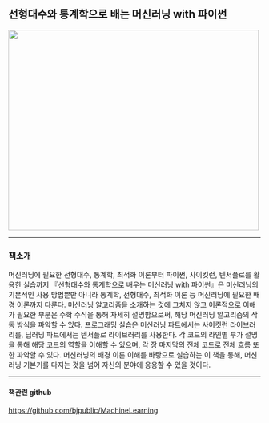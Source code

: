 ## 선형대수와 통계학으로 배는 머신러닝 with 파이썬 
<img src="https://user-images.githubusercontent.com/21074282/105607749-043d8780-5de4-11eb-8811-73d80cf8f3e5.jpg" width="500" height="400"/>  

-------------------------------

### 책소개 
머신러닝에 필요한 선형대수, 통계학, 최적화 이론부터
파이썬, 사이킷런, 텐서플로를 활용한 실습까지
『선형대수와 통계학으로 배우는 머신러닝 with 파이썬』은 머신러닝의 기본적인 사용 방법뿐만 아니라 통계학, 선형대수, 최적화 이론 등 머신러닝에 필요한 배경 이론까지 다룬다. 머신러닝 알고리즘을 소개하는 것에 그치지 않고 이론적으로 이해가 필요한 부분은 수학 수식을 통해 자세히 설명함으로써, 해당 머신러닝 알고리즘의 작동 방식을 파악할 수 있다. 프로그래밍 실습은 머신러닝 파트에서는 사이킷런 라이브러리를, 딥러닝 파트에서는 텐서플로 라이브러리를 사용한다. 각 코드의 라인별 부가 설명을 통해 해당 코드의 역할을 이해할 수 있으며, 각 장 마지막의 전체 코드로 전체 흐름 또한 파악할 수 있다. 머신러닝의 배경 이론 이해를 바탕으로 실습하는 이 책을 통해, 머신러닝 기본기를 다지는 것을 넘어 자신의 분야에 응용할 수 있을 것이다.

----------------------------------
#### 책관련 github
https://github.com/bjpublic/MachineLearning
